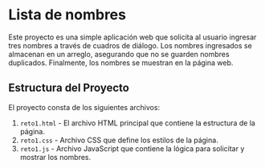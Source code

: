 # Lista de nombres

Este proyecto es una simple aplicación web que solicita al usuario ingresar tres nombres a través de cuadros de diálogo. Los nombres ingresados se almacenan en un arreglo, asegurando que no se guarden nombres duplicados. Finalmente, los nombres se muestran en la página web.

## Estructura del Proyecto

El proyecto consta de los siguientes archivos:

1. `reto1.html` - El archivo HTML principal que contiene la estructura de la página.
2. `reto1.css` - Archivo CSS que define los estilos de la página.
3. `reto1.js` - Archivo JavaScript que contiene la lógica para solicitar y mostrar los nombres.
